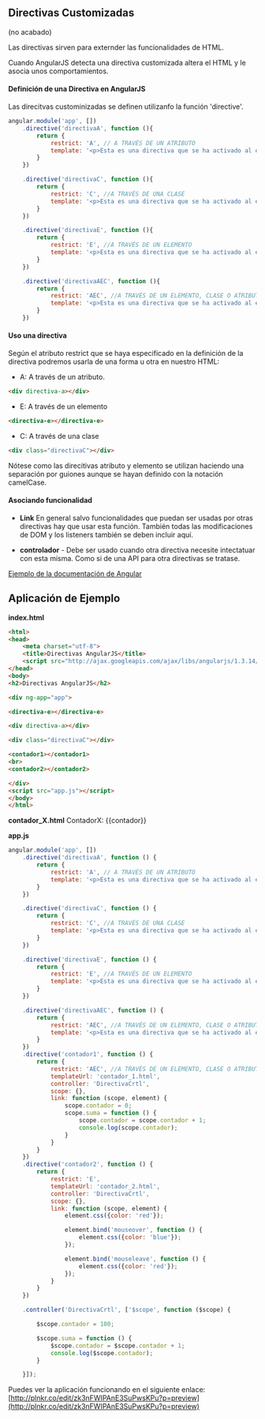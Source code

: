 ## Directivas Customizadas ##
(no acabado)

Las directivas sirven para externder las funcionalidades de HTML.

Cuando AngularJS detecta una directiva customizada altera el HTML y le asocia unos comportamientos.

#### Definición de una Directiva en AngularJS

Las direcitvas custominizadas se definen utilizanfo la función 'directive'.

```JAVASCRIPT
angular.module('app', [])
    .directive('directivaA', function (){
        return {
            restrict: 'A', // A TRAVÉS DE UN ATRIBUTO
            template: '<p>Esta es una directiva que se ha activado al encontrar &ltdiv directivaA>&lt/div&gt</p>'
        }
    })

    .directive('directivaC', function (){
        return {
            restrict: 'C', //A TRAVÉS DE UNA CLASE
            template: '<p>Esta es una directiva que se ha activado al encontrar &ltdiv class="directivaC"&gt&lt/div&gt</p>'
        }
    })

    .directive('directivaE', function (){
        return {
            restrict: 'E', //A TRAVÉS DE UN ELEMENTO
            template: '<p>Esta es una directiva que se ha activado al encontrar &ltdirectivaE&gt&lt/directivaE&gt </p>'
        }
    })

    .directive('directivaAEC', function (){
        return {
            restrict: 'AEC', //A TRAVÉS DE UN ELEMENTO, CLASE O ATRIBUTO
            template: '<p>Esta es una directiva que se ha activado al encontrar &ltdirectivaAEC>&lt/directivaAEC&gt, &ltdiv directivaAEC&gt&lt/div&gt o &ltdiv class="directivaAEC"&gt&lt/div&gt</p>'
        }
    })
```
#### Uso una directiva

Según el atributo restrict que se haya especificado en la definición de la directiva podremos usarla de una forma u otra en nuestro HTML:

* A: A través de un atributo. 

```HTML
<div directiva-a></div>
```
* E: A través de un elemento
```HTML
<directiva-e></directiva-e>
```
* C: A través de una clase
```HTML
<div class="directivaC"></div>
```

Nótese como las direcitivas atributo y elemento se utilizan haciendo una separación por guiones aunque se hayan definido con la notación camelCase.

#### Asociando funcionalidad

* **Link**  En general salvo funcionalidades que puedan ser usadas por otras directivas hay que usar esta función. También todas las modificaciones de DOM y los listeners también se deben incluir aquí.

* **controlador** - Debe ser usado cuando otra directiva necesite intectatuar con esta misma. Como si de una API para otra directivas se tratase.

[Ejemplo de la documentación de Angular](http://plnkr.co/edit/h5qfscTUOatJZldHXnjG?p=preview)

## Aplicación de Ejemplo ##


**index.html**

```HTML
<html>
<head>
    <meta charset="utf-8">
    <title>Directivas AngularJS</title>
    <script src="http://ajax.googleapis.com/ajax/libs/angularjs/1.3.14/angular.min.js"></script>
</head>
<body>
<h2>Directivas AngularJS</h2>

<div ng-app="app">

<directiva-e></directiva-e>

<div directiva-a></div> 

<div class="directivaC"></div>

<contador1></contador1>
<br>
<contador2></contador2>

</div>
<script src="app.js"></script>
</body>
</html>
```

**contador_X.html**
<span ng-click="suma()">ContadorX: {{contador}}</span>


**app.js**

```JAVASCRIPT
angular.module('app', [])
    .directive('directivaA', function () {
        return {
            restrict: 'A', // A TRAVÉS DE UN ATRIBUTO
            template: '<p>Esta es una directiva que se ha activado al encontrar &ltdiv directivaA>&lt/div&gt</p>',
        }
    })

    .directive('directivaC', function () {
        return {
            restrict: 'C', //A TRAVÉS DE UNA CLASE
            template: '<p>Esta es una directiva que se ha activado al encontrar &ltdiv class="directivaC"&gt&lt/div&gt</p>',
        }
    })

    .directive('directivaE', function () {
        return {
            restrict: 'E', //A TRAVÉS DE UN ELEMENTO
            template: '<p>Esta es una directiva que se ha activado al encontrar &ltdirectivaE&gt&lt/directivaE&gt </p>',
        }
    })

    .directive('directivaAEC', function () {
        return {
            restrict: 'AEC', //A TRAVÉS DE UN ELEMENTO, CLASE O ATRIBUTO
            template: '<p>Esta es una directiva que se ha activado al encontrar &ltdirectivaAEC>&lt/directivaAEC&gt, &ltdiv directivaAEC&gt&lt/div&gt o &ltdiv class="directivaAEC"&gt&lt/div&gt</p>',
        }
    })
    .directive('contador1', function () {
        return {
            restrict: 'AEC', //A TRAVÉS DE UN ELEMENTO, CLASE O ATRIBUTO
            templateUrl: 'contador_1.html',
            controller: 'DirectivaCrtl',
            scope: {},
            link: function (scope, element) {
                scope.contador = 0;
                scope.suma = function () {
                    scope.contador = scope.contador + 1;
                    console.log(scope.contador);
                }
            }
        }
    })
    .directive('contador2', function () {
        return {
            restrict: 'E',
            templateUrl: 'contador_2.html',
            controller: 'DirectivaCrtl',
            scope: {},
            link: function (scope, element) {
                element.css({color: 'red'});

                element.bind('mouseover', function () {
                    element.css({color: 'blue'});
                });

                element.bind('mouseleave', function () {
                    element.css({color: 'red'});
                });
            }
        }
    })

    .controller('DirectivaCrtl', ['$scope', function ($scope) {

        $scope.contador = 100;

        $scope.suma = function () {
            $scope.contador = $scope.contador + 1;
            console.log($scope.contador);
        }

    }]);
```
Puedes ver la aplicación funcionando en el siguiente enlace:
[http://plnkr.co/edit/zk3nFWIPAnE3SuPwsKPu?p=preview](http://plnkr.co/edit/zk3nFWIPAnE3SuPwsKPu?p=preview)
